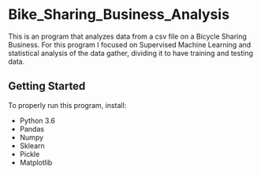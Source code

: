 # Bike_Sharing_Business_Analysis
This is an program that analyzes data from a csv file on a Bicycle Sharing Business. For this program I focused on Supervised Machine Learning and statistical analysis of the data gather, dividing it to have training and testing data. 


Getting Started
-
To properly run this program, install:
- Python 3.6
- Pandas
- Numpy
- Sklearn
- Pickle
- Matplotlib
